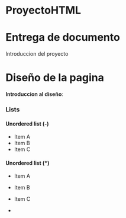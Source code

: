 # ProyectoHTML

# Entrega de documento
Introduccion del proyecto



# Diseño de la pagina
**Introduccion al diseño**:


### Lists

#### Unordered list (-)

- Item A
- Item B
- Item C
     
#### Unordered list (*)

* Item A
* Item B
* Item C

* <?php
        echo "Hello world!";
    ?>
    

    
